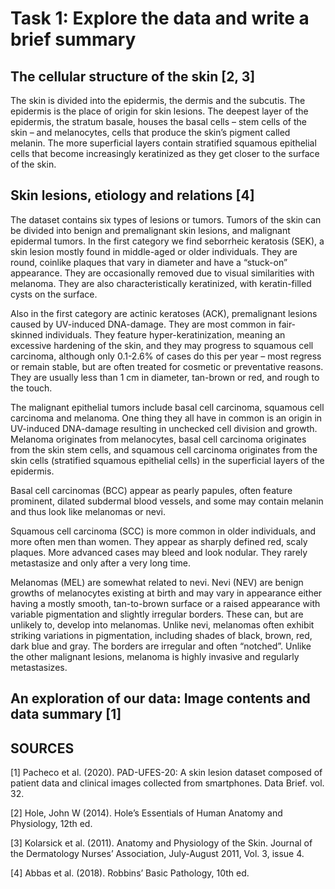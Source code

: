 # Task 1: Explore the data and write a brief summary


## The cellular structure of the skin [2, 3]

The skin is divided into the epidermis, the dermis and the subcutis. The epidermis is the place of origin for skin lesions. The deepest layer of the epidermis, the stratum basale, houses the basal cells – stem cells of the skin – and melanocytes, cells that produce the skin’s pigment called melanin. The more superficial layers contain stratified squamous epithelial cells that become increasingly keratinized as they get closer to the surface of the skin.



## Skin lesions, etiology and relations [4]
The dataset contains six types of lesions or tumors. Tumors of the skin can be divided into benign and premalignant skin lesions, and malignant epidermal tumors. In the first category we find seborrheic keratosis (SEK), a skin lesion mostly found in middle-aged or older individuals. They are round, coinlike plaques that vary in diameter and have a “stuck-on” appearance. They are occasionally removed due to visual similarities with melanoma. They are also characteristically keratinized, with keratin-filled cysts on the surface.

Also in the first category are actinic keratoses (ACK), premalignant lesions caused by UV-induced DNA-damage. They are most common in fair-skinned individuals. They feature hyper-keratinization, meaning an excessive hardening of the skin, and they may progress to squamous cell carcinoma, although only 0.1-2.6% of cases do this per year – most regress or remain stable, but are often treated for cosmetic or preventative reasons. They are usually less than 1 cm in diameter, tan-brown or red, and rough to the touch.

The malignant epithelial tumors include basal cell carcinoma, squamous cell carcinoma and melanoma. One thing they all have in common is an origin in UV-induced DNA-damage resulting in unchecked cell division and growth. Melanoma originates from melanocytes, basal cell carcinoma originates from the skin stem cells, and squamous cell carcinoma originates from the skin cells (stratified squamous epithelial cells) in the superficial layers of the epidermis.

Basal cell carcinomas (BCC) appear as pearly papules, often feature prominent, dilated subdermal blood vessels, and some may contain melanin and thus look like melanomas or nevi.

Squamous cell carcinoma (SCC) is more common in older individuals, and more often men than women. They appear as sharply defined red, scaly plaques. More advanced cases may bleed and look nodular. They rarely metastasize and only after a very long time.

Melanomas (MEL) are somewhat related to nevi. Nevi (NEV) are benign growths of melanocytes existing at birth and may vary in appearance either having a mostly smooth, tan-to-brown surface or a raised appearance with variable pigmentation and slightly irregular borders. These can, but are unlikely to, develop into melanomas. Unlike nevi, melanomas often exhibit striking variations in pigmentation, including shades of black, brown, red, dark blue and gray. The borders are irregular and often “notched”. Unlike the other malignant lesions, melanoma is highly invasive and regularly metastasizes.



## An exploration of our data: Image contents and data summary [1]



## SOURCES

[1] Pacheco et al. (2020). PAD-UFES-20: A skin lesion dataset composed of patient data and
	clinical images collected from smartphones. Data Brief. vol. 32.

[2] Hole, John W (2014). Hole’s Essentials of Human Anatomy and Physiology, 12th ed.

[3] Kolarsick et al. (2011). Anatomy and Physiology of the Skin. Journal of the Dermatology
	Nurses’ Association, July-August 2011, Vol. 3, issue 4. 

[4] Abbas et al. (2018). Robbins’ Basic Pathology, 10th ed.

